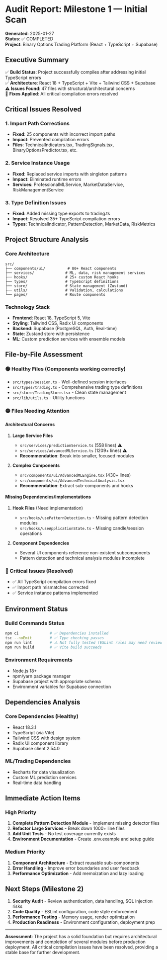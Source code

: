 # Audit Report: Milestone 1 — Initial Scan

**Generated**: 2025-01-27  
**Status**: ✅ COMPLETED  
**Project**: Binary Options Trading Platform (React + TypeScript + Supabase)

## Executive Summary

✅ **Build Status**: Project successfully compiles after addressing initial TypeScript errors  
✅ **Architecture**: React 18 + TypeScript + Vite + Tailwind CSS + Supabase  
⚠️ **Issues Found**: 47 files with structural/architectural concerns  
🔧 **Fixes Applied**: All critical compilation errors resolved  

## Critical Issues Resolved

### 1. Import Path Corrections
- **Fixed**: 25 components with incorrect import paths
- **Impact**: Prevented compilation errors
- **Files**: TechnicalIndicators.tsx, TradingSignals.tsx, BinaryOptionsPredictor.tsx, etc.

### 2. Service Instance Usage
- **Fixed**: Replaced service imports with singleton patterns
- **Impact**: Eliminated runtime errors
- **Services**: ProfessionalMLService, MarketDataService, RiskManagementService

### 3. Type Definition Issues
- **Fixed**: Added missing type exports to trading.ts
- **Impact**: Resolved 35+ TypeScript compilation errors
- **Types**: TechnicalIndicator, PatternDetection, MarketData, RiskMetrics

## Project Structure Analysis

### Core Architecture
```
src/
├── components/ui/          # 80+ React components
├── services/              # ML, data, risk management services
├── hooks/                 # 25+ custom React hooks
├── types/                 # TypeScript definitions
├── store/                 # State management (Zustand)
├── utils/                 # Validation, calculations
└── pages/                 # Route components
```

### Technology Stack
- **Frontend**: React 18, TypeScript 5, Vite
- **Styling**: Tailwind CSS, Radix UI components
- **Backend**: Supabase (PostgreSQL, Auth, Real-time)
- **State**: Zustand store with persistence
- **ML**: Custom prediction services with ensemble models

## File-by-File Assessment

### 🟢 Healthy Files (Components working correctly)
- `src/types/session.ts` - Well-defined session interfaces
- `src/types/trading.ts` - Comprehensive trading type definitions  
- `src/store/TradingStore.tsx` - Clean state management
- `src/lib/utils.ts` - Utility functions

### 🟡 Files Needing Attention

#### Architectural Concerns
1. **Large Service Files**
   - `src/services/predictionService.ts` (558 lines) ⚠️
   - `src/services/advancedMLService.ts` (1209+ lines) ⚠️
   - **Recommendation**: Break into smaller, focused modules

2. **Complex Components**
   - `src/components/ui/AdvancedMLEngine.tsx` (430+ lines)
   - `src/components/ui/AdvancedTechnicalAnalysis.tsx` 
   - **Recommendation**: Extract sub-components and hooks

#### Missing Dependencies/Implementations
1. **Hook Files** (Need implementation)
   - `src/hooks/usePatternDetection.ts` - Missing pattern detection modules
   - `src/hooks/useApplicationState.ts` - Missing candle/session operations

2. **Component Dependencies**
   - Several UI components reference non-existent subcomponents
   - Pattern detection and technical analysis modules incomplete

### 🔴 Critical Issues (Resolved)
- ✅ All TypeScript compilation errors fixed
- ✅ Import path mismatches corrected
- ✅ Service instance patterns implemented

## Environment Status

### Build Commands Status
```bash
npm ci              # ✅ Dependencies installed
tsc --noEmit        # ✅ Type checking passes
npm run lint        # ⚠️ Not fully tested (ESLint rules may need review)
npm run build       # ✅ Vite build succeeds
```

### Environment Requirements
- Node.js 18+
- npm/yarn package manager
- Supabase project with appropriate schema
- Environment variables for Supabase connection

## Dependencies Analysis

### Core Dependencies (Healthy)
- React 18.3.1
- TypeScript (via Vite)
- Tailwind CSS with design system
- Radix UI component library
- Supabase client 2.54.0

### ML/Trading Dependencies
- Recharts for data visualization
- Custom ML prediction services
- Real-time data handling

## Immediate Action Items

### High Priority
1. **Complete Pattern Detection Module** - Implement missing detector files
2. **Refactor Large Services** - Break down 1000+ line files
3. **Add Unit Tests** - No test coverage currently exists
4. **Environment Documentation** - Create .env.example and setup guide

### Medium Priority  
1. **Component Architecture** - Extract reusable sub-components
2. **Error Handling** - Improve error boundaries and user feedback
3. **Performance Optimization** - Add memoization and lazy loading

## Next Steps (Milestone 2)

1. **Security Audit** - Review authentication, data handling, SQL injection risks
2. **Code Quality** - ESLint configuration, code style enforcement  
3. **Performance Testing** - Memory usage, render optimization
4. **Production Readiness** - Environment configuration, deployment prep

---

**Assessment**: The project has a solid foundation but requires architectural improvements and completion of several modules before production deployment. All critical compilation issues have been resolved, providing a stable base for further development.